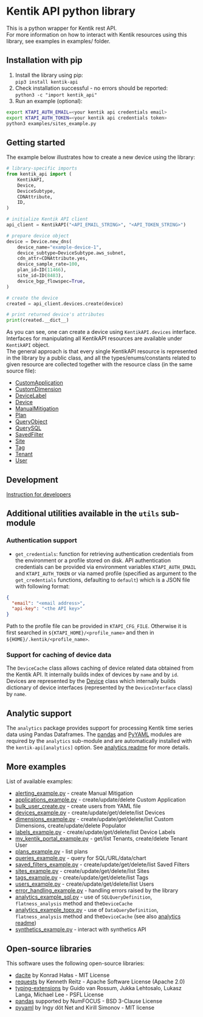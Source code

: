 # Kentik API python library

This is a python wrapper for Kentik rest API.  
For more information on how to interact with Kentik resources using this library, see examples in examples/ folder.

## Installation with pip

1. Install the library using pip:  
```pip3 install kentik-api```
1. Check installation successful - no errors should be reported:  
```python3 -c "import kentik_api"```
1. Run an example (optional):
  ```bash
  export KTAPI_AUTH_EMAIL=<your kentik api credentials email>
  export KTAPI_AUTH_TOKEN=<your kentik api credentials token>
  python3 examples/sites_example.py
  ```

## Getting started

The example below illustrates how to create a new device using the library:

```python
# library-specific imports
from kentik_api import (
    KentikAPI,
    Device,
    DeviceSubtype,
    CDNAttribute,
    ID,
)

# initialize Kentik API client
api_client = KentikAPI("<API_EMAIL_STRING>", "<API_TOKEN_STRING>")

# prepare device object
device = Device.new_dns(
    device_name="example-device-1",
    device_subtype=DeviceSubtype.aws_subnet,
    cdn_attr=CDNAttribute.yes,
    device_sample_rate=100,
    plan_id=ID(11466),
    site_id=ID(8483),
    device_bgp_flowspec=True,
)

# create the device
created = api_client.devices.create(device)

# print returned device's attributes
print(created.__dict__)
```

As you can see, one can create a device using `KentikAPI.devices` interface.  
Interfaces for manipulating all KentikAPI resources are available under `KentikAPI` object.  
The general approach is that every single KentikAPI resource is represented in the library by a public class, and all the types/enums/constants related to given resource are collected together with the resource class (in the same source file):
- [CustomApplication](./kentik_api/public/custom_application.py)
- [CustomDimension](./kentik_api/public/custom_dimension.py)
- [DeviceLabel](./kentik_api/public/device_label.py)
- [Device](./kentik_api/public/device.py)
- [ManualMitigation](./kentik_api/public/manual_mitigation.py)
- [Plan](./kentik_api/public/plan.py)
- [QueryObject](./kentik_api/public/query_object.py)
- [QuerySQL](./kentik_api/public/query_sql.py)
- [SavedFilter](./kentik_api/public/saved_filter.py)
- [Site](./kentik_api/public/site.py)
- [Tag](./kentik_api/public/tag.py)
- [Tenant](./kentik_api/public/tenant.py)
- [User](./kentik_api/public/user.py)

## Development
[Instruction for developers](../docs/README.md)

## Additional utilities available in the `utils` sub-module

### Authentication support
- `get_credentials`: function for retrieving authentication credentials from the environment or a profile stored on disk.
  API authentication credentials can be provided via environment variables `KTAPI_AUTH_EMAIL` and `KTAPI_AUTH_TOKEN`
  or via named profile (specified as argument to the `get_credentials` functions, defaulting to `default`) which is
  a JSON file with following format:
```json
{
  "email": "<email address>",
  "api-key": "<the API key>"
}
```
Path to the profile file can be provided in `KTAPI_CFG_FILE`. Otherwise it is first searched in
`${KTAPI_HOME}/<profile_name>` and then in `${HOME}/.kentik/<profile_name>`.

### Support for caching of device data
The `DeviceCache` class allows caching of device related data obtained from the Kentik API. It internally builds
index of devices by `name` and by `id`. Devices are represented by the [Device](./kentik_api/public/device.py) class which
internally builds dictionary of device interfaces  (represented by the `DeviceInterface` class) by `name`.

## Analytic support
The `analytics` package provides support for processing Kentik time series data using Pandas Dataframes.
The [pandas](https://pandas.pydata.org) and [PyYAML](https://pyyaml.org/) modules are required by the `analytics`
sub-module and are automatically installed with the `kentik-api[analytics]` option.
See [analytics readme](./kentik_api/analytics/README.md) for more details.

## More examples

List of available examples:
- [alerting_example.py](./examples/alerting_example.py) - create Manual Mitigation
- [applications_example.py](./examples/applications_example.py) - create/update/delete Custom Application
- [bulk_user_create.py](./examples/bulk_user_create.py) - create users from YAML file
- [devices_example.py](./examples/devices_example.py) - create/update/get/delete/list Devices
- [dimensions_example.py](./examples/dimensions_example.py) - create/update/get/delete/list Custom Dimensions, create/update/delete Populator
- [labels_example.py](./examples/labels_example.py) - create/update/get/delete/list Device Labels
- [my_kentik_portal_example.py](./examples/my_kentik_portal_example.py) - get/list Tenants, create/delete Tenant User
- [plans_example.py](./examples/plans_example.py) - list plans
- [queries_example.py](./examples/queries_example.py) - query for SQL/URL/data/chart
- [saved_filters_example.py](./examples/saved_filters_example.py) - create/update/get/delete/list Saved Filters
- [sites_example.py](./examples/sites_example.py) - create/update/get/delete/list Sites
- [tags_example.py](./examples/tags_example.py) - create/update/get/delete/list Tags
- [users_example.py](./examples/users_example.py) - create/update/get/delete/list Users
- [error_handling_example.py](./examples/error_handling_example.py) - handling errors raised by the library
- [analytics_example_sql.py](./examples/analytics_example_sql.py) - use of `SQLQueryDefinition`, `flatness_analysis` method and the`DeviceCache`
- [analytics_example_topx.py](./examples/analytics_example_sql.py) - use of `DataQueryDefinition`, `flatness_analysis` method and the`DeviceCache`
  (see also [analytics readme](./kentik_api/analytics/README.md))
- [synthetics_example.py](./examples/synthetics_example.py) - interact with synthetics API
## Open-source libraries

This software uses the following open-source libraries:
- [dacite](https://pypi.org/project/dacite/) by Konrad Hałas - MIT License
- [requests](https://pypi.org/project/requests/) by Kenneth Reitz - Apache Software License (Apache 2.0)
- [typing-extensions](https://pypi.org/project/typing-extensions/) by  Guido van Rossum, Jukka Lehtosalo, Lukasz Langa, Michael Lee - PSFL License
- [pandas](https://pandas.pydata.org) supported by NumFOCUS - BSD 3-Clause License
- [pyyaml](https://pyyaml.org/) by Ingy döt Net and Kirill Simonov - MIT license
